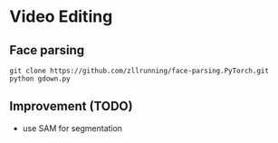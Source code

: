 # Video Editing

## Face parsing
```
git clone https://github.com/zllrunning/face-parsing.PyTorch.git
python gdown.py
```

## Improvement (TODO)
- use SAM for segmentation